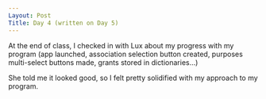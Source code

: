 ```yaml
---
Layout: Post
Title: Day 4 (written on Day 5)
---
```


At the end of class, I checked in with Lux about my progress with my program
(app launched, association selection button created, purposes multi-select buttons made, grants stored in dictionaries...)

She told me it looked good, so I felt pretty solidified with my approach to my program.

